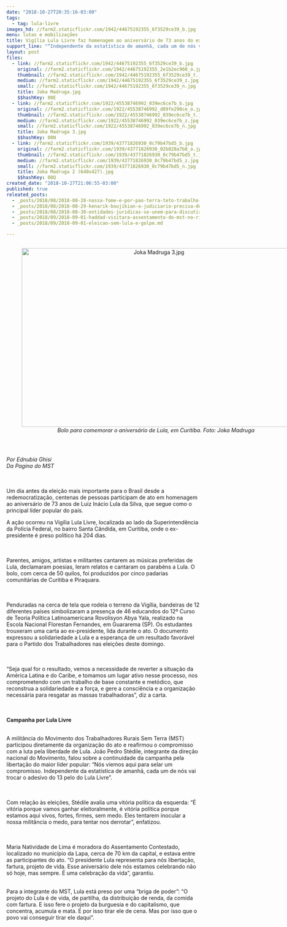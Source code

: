 ```yaml
---
date: "2018-10-27T20:35:16-03:00"
tags:
  - tag: lula-livre
images_hd: //farm2.staticflickr.com/1942/44675192355_6f3529ce39_b.jpg
menu: lutas e mobilizações
title: Vigília Lula Livre faz homenagem ao aniversário de 73 anos do ex-presidente
support_line: "“Independente da estatística de amanhã, cada um de nós vai trocar o adesivo do 13 pelo do Lula Livre”, disse Stédile, durante o ato. "
layout: post
files:
  - link: //farm2.staticflickr.com/1942/44675192355_6f3529ce39_b.jpg
    original: //farm2.staticflickr.com/1942/44675192355_2e1b2ec960_o.jpg
    thumbnail: //farm2.staticflickr.com/1942/44675192355_6f3529ce39_t.jpg
    medium: //farm2.staticflickr.com/1942/44675192355_6f3529ce39_z.jpg
    small: //farm2.staticflickr.com/1942/44675192355_6f3529ce39_n.jpg
    title: Joka Madruga.jpg
    $$hashKey: 08E
  - link: //farm2.staticflickr.com/1922/45538746992_039ec6ce7b_b.jpg
    original: //farm2.staticflickr.com/1922/45538746992_d89fe290ce_o.jpg
    thumbnail: //farm2.staticflickr.com/1922/45538746992_039ec6ce7b_t.jpg
    medium: //farm2.staticflickr.com/1922/45538746992_039ec6ce7b_z.jpg
    small: //farm2.staticflickr.com/1922/45538746992_039ec6ce7b_n.jpg
    title: Joka Madruga 3.jpg
    $$hashKey: 08N
  - link: //farm2.staticflickr.com/1939/43771826930_0c79b47bd5_b.jpg
    original: //farm2.staticflickr.com/1939/43771826930_02b028a7b8_o.jpg
    thumbnail: //farm2.staticflickr.com/1939/43771826930_0c79b47bd5_t.jpg
    medium: //farm2.staticflickr.com/1939/43771826930_0c79b47bd5_z.jpg
    small: //farm2.staticflickr.com/1939/43771826930_0c79b47bd5_n.jpg
    title: Joka Madruga 2 (640x427).jpg
    $$hashKey: 08Q
created_date: "2018-10-27T21:06:55-03:00"
published: true
releated_posts:
  - _posts/2018/08/2018-08-28-nossa-fome-e-por-pao-terra-teto-trabalho-e-alegria.md
  - _posts/2018/08/2018-08-29-kenarik-boujikian-o-judiciario-precisa-de-juizes-democraticos.md
  - _posts/2018/08/2018-08-30-entidades-juridicas-se-unem-para-discutir-o-sistema-de-justica-no-brasil.md
  - _posts/2018/09/2018-09-01-haddad-visitara-assentamento-do-mst-no-rio-grande-do-sul.md
  - _posts/2018/09/2018-09-01-eleicao-sem-lula-e-golpe.md

---
```

<div style="text-align:center">
<figure class="image" style="display:inline-block"><img alt="Joka Madruga 3.jpg" height="466" src="//farm2.staticflickr.com/1922/45538746992_039ec6ce7b_b.jpg" width="700" />
<figcaption><em>Bolo para comemorar o anivers&aacute;rio de Lula, em Curitiba. Foto: Joka Madruga</em></figcaption>
</figure>
</div>

<p>&nbsp;</p>

<p><em>Por Ednubia Ghisi&nbsp;<br />
Da Pagina do MST</em></p>

<p><br />
<br />
Um dia antes da elei&ccedil;&atilde;o mais importante para o Brasil desde a redemocratiza&ccedil;&atilde;o, centenas de pessoas participam de ato em homenagem ao anivers&aacute;rio de 73 anos de Luiz In&aacute;cio Lula da Silva, que segue como o principal l&iacute;der popular do pa&iacute;s.</p>

<p>A a&ccedil;&atilde;o ocorreu na Vig&iacute;lia Lula Livre, localizada ao lado da Superintend&ecirc;ncia da Pol&iacute;cia Federal, no bairro Santa C&acirc;ndida, em Curitiba, onde o ex-presidente &eacute; preso pol&iacute;tico h&aacute; 204 dias.&nbsp;</p>

<p><br />
<br />
Parentes, amigos, artistas e militantes cantarem as m&uacute;sicas preferidas de Lula, declamaram poesias, leram relatos e cantaram os parab&eacute;ns a Lula. O bolo, com cerca de 50 quilos, foi produzidos por cinco padarias comunit&aacute;rias de Curitiba e Piraquara.&nbsp;</p>

<p><br />
<br />
Penduradas na cerca de tela que rodeia o terreno da Vig&iacute;lia, bandeiras de 12 diferentes pa&iacute;ses simbolizaram a presen&ccedil;a de 46 educandos do 12&ordm; Curso de Teoria Pol&iacute;tica Latinoamericana Rovolisyon Abya Yala, realizado na Escola Nacional Florestan Fernandes, em Guararema (SP). Os estudantes trouxeram uma carta ao ex-presidente, lida durante o ato. O documento expressou a solidariedade a Lula e a esperan&ccedil;a de um resultado favor&aacute;vel para o Partido dos Trabalhadores nas elei&ccedil;&otilde;es deste domingo.&nbsp;</p>

<p><br />
<br />
&ldquo;Seja qual for o resultado, vemos a necessidade de reverter a situa&ccedil;&atilde;o da Am&eacute;rica Latina e do Caribe, e tomamos um lugar ativo nesse processo, nos comprometendo com um trabalho de base constante e met&oacute;dico, que reconstrua a solidariedade e a for&ccedil;a, e gere a consci&ecirc;ncia e a organiza&ccedil;&atilde;o necess&aacute;ria para resgatar as massas trabalhadoras&rdquo;, diz a carta.&nbsp; &nbsp;&nbsp;</p>

<p><br />
<br />
<strong>Campanha por Lula Livre&nbsp;</strong><br />
&nbsp;</p>

<p>A milit&acirc;ncia do Movimento dos Trabalhadores Rurais Sem Terra (MST) participou diretamente da organiza&ccedil;&atilde;o do ato e reafirmou o compromisso com a luta pela liberdade de Lula. Jo&atilde;o Pedro St&eacute;dile, integrante da dire&ccedil;&atilde;o nacional do Movimento, falou sobre a continuidade da campanha pela liberta&ccedil;&atilde;o do maior l&iacute;der popular: &ldquo;N&oacute;s viemos aqui para selar um compromisso. Independente da estat&iacute;stica de amanh&atilde;, cada um de n&oacute;s vai trocar o adesivo do 13 pelo do Lula Livre&rdquo;.&nbsp;</p>

<p><br />
<br />
Com rela&ccedil;&atilde;o &agrave;s elei&ccedil;&otilde;es, St&eacute;dile avalia uma vit&oacute;ria pol&iacute;tica da esquerda: &ldquo;&Eacute; vit&oacute;ria porque vamos ganhar eleitoralmente, &eacute; vit&oacute;ria pol&iacute;tica porque estamos aqui vivos, fortes, firmes, sem medo. Eles tentarem inocular a nossa milit&acirc;ncia o medo, para tentar nos derrotar&rdquo;, enfatizou.&nbsp;</p>

<p><br />
<br />
Maria Natividade de Lima &eacute; moradora do Assentamento Contestado, localizado no munic&iacute;pio da Lapa, cerca de 70 km da capital, e estava entre as participantes do ato. &ldquo;O presidente Lula representa para n&oacute;s liberta&ccedil;&atilde;o, fartura, projeto de vida. Esse anivers&aacute;rio dele n&oacute;s estamos celebrando n&atilde;o s&oacute; hoje, mas sempre. &Eacute; uma celebra&ccedil;&atilde;o da vida&rdquo;, garantiu.&nbsp;</p>

<p><br />
Para a integrante do MST, Lula est&aacute; preso por uma &ldquo;briga de poder&rdquo;: &ldquo;O projeto do Lula &eacute; de vida, de partilha, da distribui&ccedil;&atilde;o de renda, da comida com fartura. E isso fere o projeto da burguesia e do capitalismo, que concentra, acumula e mata. E por isso tirar ele de cena. Mas por isso que o povo vai conseguir tirar ele daqui&rdquo;.&nbsp;</p>

<p>&nbsp;</p>
